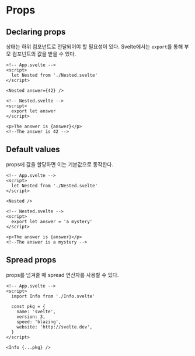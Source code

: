 # Props

## Declaring props

상태는 하위 컴포넌트로 전달되어야 할 필요성이 있다. Svelte에서는 `export`를 통해 부모 컴포넌트의 값을 받을 수 있다.

```svelte
<!-- App.svelte -->
<script>
  let Nested from './Nested.svelte'
</script>

<Nested answer={42} />

<!-- Nested.svelte -->
<script>
  export let answer
</script>

<p>The answer is {answer}</p>
<!--The answer is 42 -->
```

## Default values

props에 값을 할당하면 이는 기본값으로 동작한다.

```svelte
<!-- App.svelte -->
<script>
  let Nested from './Nested.svelte'
</script>

<Nested />

<!-- Nested.svelte -->
<script>
  export let answer = 'a mystery'
</script>

<p>The answer is {answer}</p>
<!--The answer is a mystery -->
```

## Spread props

props를 넘겨줄 때 spread 연산자를 사용할 수 있다.

```svelte
<!-- App.svelte -->
<script>
  import Info from './Info.svelte'

  const pkg = {
    name: 'svelte',
    version: 3,
    speed: 'blazing',
    website: 'http://svelte.dev',
  }
</script>

<Info {...pkg} />
```
